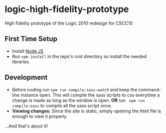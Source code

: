 # logic-high-fidelity-prototype
High fidelity prototype of the Logic 2010 redesign for CSCC10

## First Time Setup
- Install [Node JS](https://nodejs.org/en/)
- Run ```npm install``` in the repo's root directory so install the needed libraries. 

## Development
- Before coding run ```npm run compile:sass-watch``` and keep the command-line instance open. This will compile the sass scripts to css everytime a change is made as long as the window is open. **OR** run ``` npm run compile:sass``` to compile all the sass script once.
- **Viewing changes:** Since the site is static, simply opening the html file is enough to view it properly.

...And that's about it!
